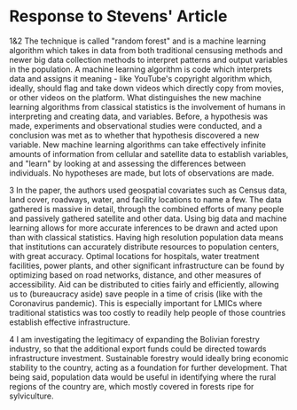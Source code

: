 # Response to Stevens' Article

1&2	The technique is called "random forest" and is a machine learning algorithm which takes in data from both traditional censusing methods and newer big data collection methods to interpret patterns and output variables in the population. A machine learning algorithm is code which interprets data and assigns it meaning - like YouTube's copyright algorithm which, ideally, should flag and take down videos which directly copy from movies, or other videos on the platform. What distinguishes the new machine learning algorithms from classical statistics is the involvement of humans in interpreting and creating data, and variables. Before, a hypothesis was made, experiments and observational studies were conducted, and a conclusion was met as to whether that hypothesis discovered a new variable. New machine learning algorithms can take effectively infinite amounts of information from cellular and satellite data to establish variables, and "learn" by looking at and assessing the differences between individuals. No hypotheses are made, but lots of observations are made. 

3	In the paper, the authors used geospatial covariates such as Census data, land cover, roadways, water, and facility locations to name a few. The data gathered is massive in detail, through the combined efforts of many people and passively gathered satellite and other data. Using big data and machine learning allows for more accurate inferences to be drawn and acted upon than with classical statistics. Having high resolution population data means that institutions can accurately distribute resources to population centers, with great accuracy. Optimal locations for hospitals, water treatment facilities, power plants, and other significant infrastructure can be found by optimizing based on road networks, distance, and other measures of accessibility. Aid can be distributed to cities fairly and efficiently, allowing us to (bureaucracy aside) save people in a time of crisis (like with the Coronavirus pandemic). This is especially important for LMICs where traditional statistics was too costly to readily help people of those countries establish effective infrastructure. 

4	I am investigating the legitimacy of expanding the Bolivian forestry industry, so that the additional export funds could be directed towards infrastructure investment. Sustainable forestry would ideally bring economic stability to the country, acting as a foundation for further development.  That being said, population data would be useful in identifying where the rural regions of the country are, which mostly covered in forests ripe for sylviculture.
